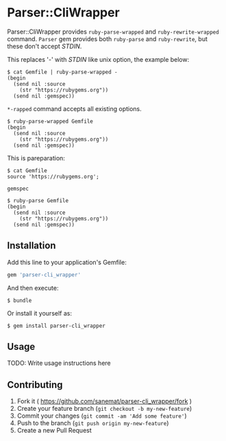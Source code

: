 # Parser::CliWrapper

Parser::CliWrapper provides `ruby-parse-wrapped` and `ruby-rewrite-wrapped` command.
`Parser` gem provides both `ruby-parse` and `ruby-rewrite`, but these don't accept _STDIN_.

This replaces '-' with _STDIN_ like unix option, the example below:

```
$ cat Gemfile | ruby-parse-wrapped -
(begin
  (send nil :source
    (str "https://rubygems.org"))
  (send nil :gemspec))
```

`*-rapped` command accepts all existing options.

```
$ ruby-parse-wrapped Gemfile
(begin
  (send nil :source
    (str "https://rubygems.org"))
  (send nil :gemspec))
```

This is pareparation:

```
$ cat Gemfile
source 'https://rubygems.org';

gemspec

$ ruby-parse Gemfile
(begin
  (send nil :source
    (str "https://rubygems.org"))
  (send nil :gemspec))
```

## Installation

Add this line to your application's Gemfile:

```ruby
gem 'parser-cli_wrapper'
```

And then execute:

    $ bundle

Or install it yourself as:

    $ gem install parser-cli_wrapper

## Usage

TODO: Write usage instructions here

## Contributing

1. Fork it ( https://github.com/sanemat/parser-cli_wrapper/fork )
2. Create your feature branch (`git checkout -b my-new-feature`)
3. Commit your changes (`git commit -am 'Add some feature'`)
4. Push to the branch (`git push origin my-new-feature`)
5. Create a new Pull Request
